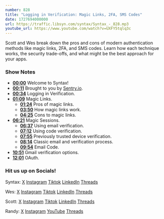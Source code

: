```yaml
---
number: 828
title: "Logging in Verification: Magic Links, 2FA, SMS Codes"
date: 1727694000000
url: https://traffic.libsyn.com/syntax/Syntax_-_828.mp3
youtube_url: https://www.youtube.com/watch?v=UXFY5tqlq3c
---
```


Scott and Wes break down the pros and cons of modern authentication methods like magic links, 2FA, and SMS codes. Learn how each technique works, the security trade-offs, and what might be the best approach for your apps.

### Show Notes

* **[00:00](#t=00:00)** Welcome to Syntax!
* **[00:11](#t=00:11)** Brought to you by [Sentry.io](https://sentry.io/syntax).
* **[00:34](#t=00:34)** Logging in Verification.
* **[01:09](#t=01:09)** Magic Links.
    * **[01:24](#t=01:24)** Pros of magic links.
    * **[03:50](#t=03:50)** How magic links work.
    * **[04:25](#t=04:25)** Cons to magic links.
* **[06:21](#t=06:21)** Magic Sessions.
    * **[06:37](#t=06:37)** Using email verification.
    * **[07:12](#t=07:12)** Using code verification.
    * **[07:55](#t=07:55)** Previously trusted device verification.
    * **[08:14](#t=08:14)** Classic email and verification process.
    * **[09:54](#t=09:54)** Email Code.
* **[10:51](#t=10:51)** Gmail verification options.
* **[12:01](#t=12:01)** OAuth.

### Hit us up on Socials!

Syntax: [X](https://twitter.com/syntaxfm) [Instagram](https://www.instagram.com/syntax_fm/) [Tiktok](https://www.tiktok.com/@syntaxfm) [LinkedIn](https://www.linkedin.com/company/96077407/admin/feed/posts/) [Threads](https://www.threads.net/@syntax_fm)

Wes: [X](https://twitter.com/wesbos) [Instagram](https://www.instagram.com/wesbos/) [Tiktok](https://www.tiktok.com/@wesbos) [LinkedIn](https://www.linkedin.com/in/wesbos/) [Threads](https://www.threads.net/@wesbos)

Scott: [X](https://twitter.com/stolinski) [Instagram](https://www.instagram.com/stolinski/) [Tiktok](https://www.tiktok.com/@stolinski) [LinkedIn](https://www.linkedin.com/in/stolinski/) [Threads](https://www.threads.net/@stolinski)

Randy: [X](https://twitter.com/randyrektor) [Instagram](https://www.instagram.com/randyrektor/) [YouTube](https://www.youtube.com/@randyrektor) [Threads](https://www.threads.net/@randyrektor)